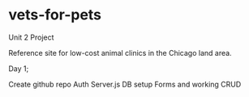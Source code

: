 # vets-for-pets

Unit 2 Project

Reference site for low-cost animal clinics in the Chicago land area. 

Day 1;

Create github repo
Auth
Server.js
DB setup
Forms and working CRUD
